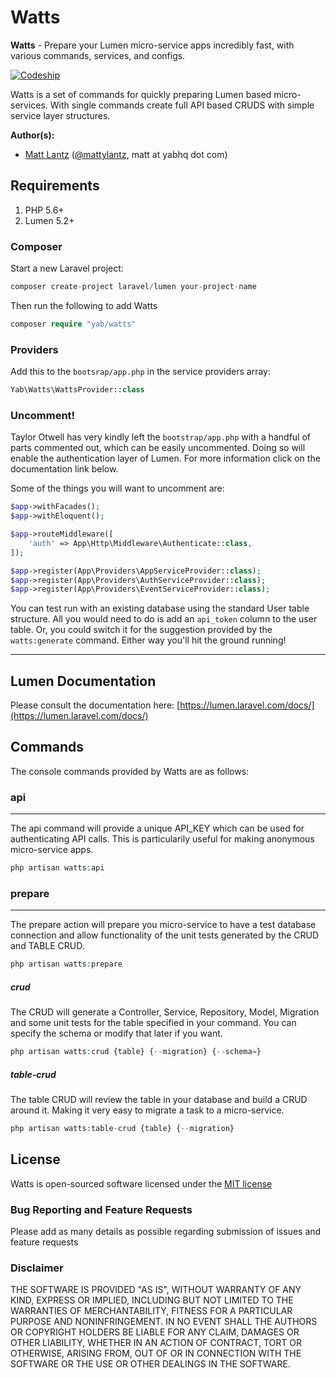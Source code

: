 # Watts

**Watts** - Prepare your Lumen micro-service apps incredibly fast, with various commands, services, and configs.

[![Codeship](https://img.shields.io/codeship/7c9ec4f0-f8e9-0133-9b39-4e010acc8333.svg)](https://github.com/YABhq/Watts)

Watts is a set of commands for quickly preparing Lumen based micro-services. With single commands create full API based CRUDS with simple service layer structures.

**Author(s):**
* [Matt Lantz](https://github.com/mlantz) ([@mattylantz](http://twitter.com/mattylantz), matt at yabhq dot com)

## Requirements

1. PHP 5.6+
3. Lumen 5.2+

### Composer
Start a new Laravel project:
```php
composer create-project laravel/lumen your-project-name
```

Then run the following to add Watts
```php
composer require "yab/watts"
```

### Providers
Add this to the `bootsrap/app.php` in the service providers array:
```php
Yab\Watts\WattsProvider::class
```

### Uncomment!
Taylor Otwell has very kindly left the `bootstrap/app.php` with a handful of parts commented out, which can be easily uncommented. Doing so will enable the authentication layer of Lumen. For more information click on the documentation link below.

Some of the things you will want to uncomment are:
```php
$app->withFacades();
$app->withEloquent();

$app->routeMiddleware([
    'auth' => App\Http\Middleware\Authenticate::class,
]);

$app->register(App\Providers\AppServiceProvider::class);
$app->register(App\Providers\AuthServiceProvider::class);
$app->register(App\Providers\EventServiceProvider::class);
```

You can test run with an existing database using the standard User table structure. All you would need to do is add an `api_token` column to the user table. Or, you could switch it for the suggestion provided by the `watts:generate` command. Either way you'll hit the ground running!

----

## Lumen Documentation
Please consult the documentation here: [https://lumen.laravel.com/docs/](https://lumen.laravel.com/docs/)

## Commands
The console commands provided by Watts are as follows:

### api
----
The api command will provide a unique API_KEY which can be used for authenticating API calls. This is particularily useful for making anonymous micro-service apps.

```php
php artisan watts:api
```

### prepare
----
The prepare action will prepare you micro-service to have a test database connection and allow functionality of the unit tests generated by the CRUD and TABLE CRUD.

```php
php artisan watts:prepare
```

##### crud
The CRUD will generate a Controller, Service, Repository, Model, Migration and some unit tests for the table specified in your command. You can specify the schema or modify that later if you want.

```php
php artisan watts:crud {table} {--migration} {--schema=}
```

##### table-crud
The table CRUD will review the table in your database and build a CRUD around it. Making it very easy to migrate a task to a micro-service.

```php
php artisan watts:table-crud {table} {--migration}
```

## License
Watts is open-sourced software licensed under the [MIT license](http://opensource.org/licenses/MIT)

### Bug Reporting and Feature Requests
Please add as many details as possible regarding submission of issues and feature requests

### Disclaimer
THE SOFTWARE IS PROVIDED "AS IS", WITHOUT WARRANTY OF ANY KIND, EXPRESS OR IMPLIED, INCLUDING BUT NOT LIMITED TO THE WARRANTIES OF MERCHANTABILITY, FITNESS FOR A PARTICULAR PURPOSE AND NONINFRINGEMENT. IN NO EVENT SHALL THE AUTHORS OR COPYRIGHT HOLDERS BE LIABLE FOR ANY CLAIM, DAMAGES OR OTHER LIABILITY, WHETHER IN AN ACTION OF CONTRACT, TORT OR OTHERWISE, ARISING FROM, OUT OF OR IN CONNECTION WITH THE SOFTWARE OR THE USE OR OTHER DEALINGS IN THE SOFTWARE.
